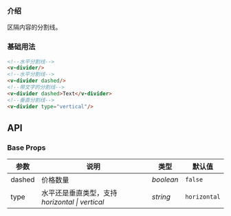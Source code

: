 <script setup>
import demo from './demo.vue'
</script>

<demo/>

### 介绍

区隔内容的分割线。

### 基础用法

```html
<!--水平分割线-->
<v-divider/>
<!--水平分割线-->
<v-divider dashed/>
<!--带文字的分割线-->
<v-divider dashed>Text</v-divider>
<!--垂直分割线-->
<v-divider type="vertical"/>
```

## API

### Base Props

| 参数             | 说明           | 类型        | 默认值     |
|----------------| -------------- |-----------|---------|
| dashed          | 价格数量    | _boolean_ | `false` |
| type    | 水平还是垂直类型，支持 _horizontal \| vertical_   | _string_ | `horizontal`   |
